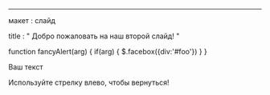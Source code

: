 ---

макет : слайд

title : " Добро пожаловать на наш второй слайд! "
<section data-markdown>
 function fancyAlert(arg) {
      if(arg) {
        $.facebox({div:'#foo'})
      }
    }

Ваш текст

Используйте стрелку влево, чтобы вернуться!
